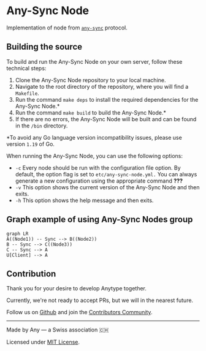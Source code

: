 ﻿# Any-Sync Node
Implementation of node from [`any-sync`](https://github.com/anyproto/any-sync) protocol.

## Building the source
To build and run the Any-Sync Node on your own server, follow these technical steps:

1.  Clone the Any-Sync Node repository to your local machine.
2.  Navigate to the root directory of the repository, where you will find a `Makefile`.
3.  Run the command `make deps` to install the required dependencies for the Any-Sync Node.*
4.  Run the command `make build` to build the Any-Sync Node.*
5.  If there are no errors, the Any-Sync Node will be built and can be found in the `/bin` directory.

*To avoid any Go language version incompatibility issues, please use version `1.19` of Go.

When running the Any-Sync Node, you can use the following options:

 - `-c` Every node should be run with the configuration file option. By
   default, the option flag is set to `etc/any-sync-node.yml.` You can
   always generate a new configuration using the appropriate command **???**
 -   `-v` This option shows the current version of the Any-Sync Node and then exits.
 -   `-h` This option shows the help message and then exits.

## Graph example of using Any-Sync Nodes group

```mermaid
graph LR
A((Node1)) -- Sync --> B((Node2))
B -- Sync --> C((Node3))
C -- Sync --> A
U[Client] --> A

```

## Contribution
Thank you for your desire to develop Anytype together. 

Currently, we're not ready to accept PRs, but we will in the nearest future.

Follow us on [Github](https://github.com/anyproto) and join the [Contributors Community](https://github.com/orgs/anyproto/discussions).

---
Made by Any — a Swiss association 🇨🇭

Licensed under [MIT License](./LICENSE.md).